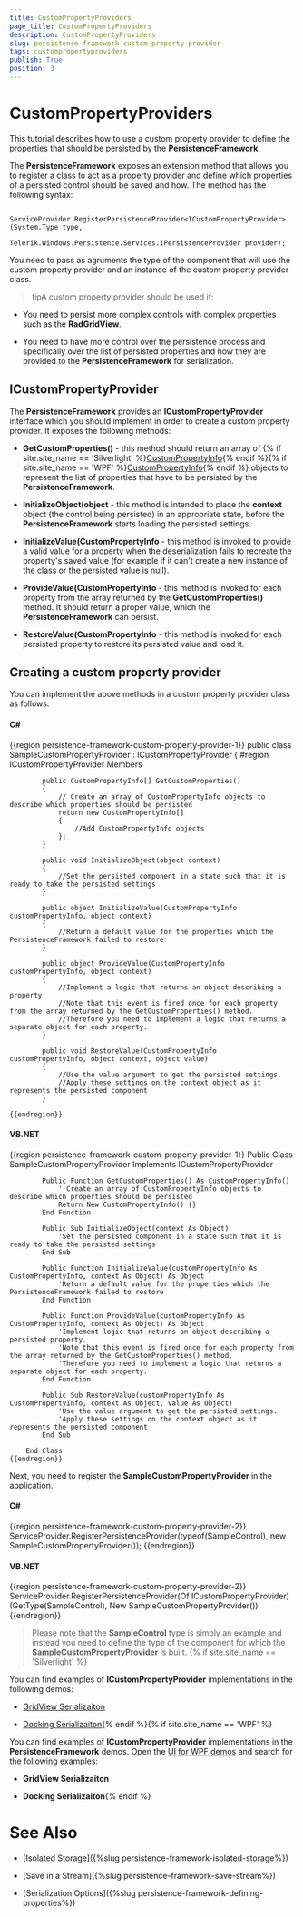 ```yaml
---
title: CustomPropertyProviders
page_title: CustomPropertyProviders
description: CustomPropertyProviders
slug: persistence-framework-custom-property-provider
tags: custompropertyproviders
publish: True
position: 3
---
```


# CustomPropertyProviders



This tutorial describes how to use a custom property provider to define the properties that should be persisted by the __PersistenceFramework__.
	  

The __PersistenceFramework__ exposes an extension method that allows you to register a class to act as a property provider and define which properties of a persisted control should be saved and how. The method has the following syntax:
	  

	
		 ServiceProvider.RegisterPersistenceProvider<ICustomPropertyProvider>(System.Type type,
																			  Telerik.Windows.Persistence.Services.IPersistenceProvider provider);
		



You need to pass as agruments the type of the component that will use the custom property provider and an instance of the custom property provider class.  

>tipA custom property provider should be used if:

* You need to persist more complex controls with complex properties such as the __RadGridView__.
			

* You need to have more control over the persistence process and specifically over the list of persisted properties and how they are provided to the __PersistenceFramework__ for serialization.
			

## ICustomPropertyProvider

The __PersistenceFramework__ provides an __ICustomPropertyProvider__ interface which you should implement in order to create a custom property provider. It exposes the following methods:
		

* __GetCustomProperties()__ - this method should return an array of
			  {% if site.site_name == 'Silverlight' %}[CustomPropertyInfo](http://www.telerik.com/help/silverlight/t_telerik_windows_persistence_services_custompropertyinfo.html){% endif %}{% if site.site_name == 'WPF' %}[CustomPropertyInfo](http://www.telerik.com/help/wpf/t_telerik_windows_persistence_services_custompropertyinfo.html){% endif %} objects to represent the list of properties that have to be persisted by the __PersistenceFramework__.
			

* __InitializeObject(object__ - this method is intended to place the __context__ object (the control being persisted) in an appropriate state, before the __PersistenceFramework__ starts loading the persisted settings.
			

* __InitializeValue(CustomPropertyInfo__ - this method is invoked to provide a valid value for a property when the deserialization fails to recreate the property's saved value (for example if it can't create a new instance of the class or the persisted value is null).
			

* __ProvideValue(CustomPropertyInfo__ - this method is invoked for each property from the array returned by the __GetCustomProperties()__ method. It should return a proper value, which the __PersistenceFramework__ can persist.
			

* __RestoreValue(CustomPropertyInfo__ - this method is invoked for each persisted property to restore its persisted value and load it.
			

## Creating a custom property provider

You can implement the above methods in a custom property provider class as follows:
		

#### __C#__

{{region persistence-framework-custom-property-provider-1}}
	    public class SampleCustomPropertyProvider : ICustomPropertyProvider
	    {
	        #region ICustomPropertyProvider Members
	
	        public CustomPropertyInfo[] GetCustomProperties()
	        {
	            // Create an array of CustomPropertyInfo objects to describe which properties should be persisted 
	            return new CustomPropertyInfo[]
	            {
	                //Add CustomPropertyInfo objects
	            };
	        }
	
	        public void InitializeObject(object context)
	        {
	            //Set the persisted component in a state such that it is ready to take the persisted settings
	        }
	
	        public object InitializeValue(CustomPropertyInfo customPropertyInfo, object context)
	        {
	            //Return a default value for the properties which the PersistenceFramework failed to restore
	        }
	
	        public object ProvideValue(CustomPropertyInfo customPropertyInfo, object context)
	        {
	            //Implement a logic that returns an object describing a property. 
	            //Note that this event is fired once for each property from the array returned by the GetCustomProperties() method. 
	            //Therefore you need to implement a logic that returns a separate object for each property.
	        }
	
	        public void RestoreValue(CustomPropertyInfo customPropertyInfo, object context, object value)
	        {
	            //Use the value argument to get the persisted settings.
	            //Apply these settings on the context object as it represents the persisted component
	        }
	
	{{endregion}}



#### __VB.NET__

{{region persistence-framework-custom-property-provider-1}}
		Public Class SampleCustomPropertyProvider
			Implements ICustomPropertyProvider
	
			Public Function GetCustomProperties() As CustomPropertyInfo()
				' Create an array of CustomPropertyInfo objects to describe which properties should be persisted 				
				Return New CustomPropertyInfo() {}
			End Function
	
			Public Sub InitializeObject(context As Object)
				'Set the persisted component in a state such that it is ready to take the persisted settings
			End Sub
	
			Public Function InitializeValue(customPropertyInfo As CustomPropertyInfo, context As Object) As Object
				'Return a default value for the properties which the PersistenceFramework failed to restore
			End Function
	
			Public Function ProvideValue(customPropertyInfo As CustomPropertyInfo, context As Object) As Object
				'Implement logic that returns an object describing a persisted property. 
				'Note that this event is fired once for each property from the array returned by the GetCustomProperties() method. 
				'Therefore you need to implement a logic that returns a separate object for each property.
			End Function
	
			Public Sub RestoreValue(customPropertyInfo As CustomPropertyInfo, context As Object, value As Object)
				'Use the value argument to get the persisted settings.
				'Apply these settings on the context object as it represents the persisted component
			End Sub
	
		End Class
	{{endregion}}



Next, you need to register the __SampleCustomPropertyProvider__ in the application.
		

#### __C#__

{{region persistence-framework-custom-property-provider-2}}
	     ServiceProvider.RegisterPersistenceProvider<ICustomPropertyProvider>(typeof(SampleControl), new SampleCustomPropertyProvider());
	{{endregion}}



#### __VB.NET__

{{region persistence-framework-custom-property-provider-2}}
		ServiceProvider.RegisterPersistenceProvider(Of ICustomPropertyProvider)(GetType(SampleControl), New SampleCustomPropertyProvider())
	{{endregion}}



>Please note that the __SampleControl__ type is simply an example and instead you need to define the type of the component for which the __SampleCustomPropertyProvider__ is built.
		  {% if site.site_name == 'Silverlight' %}

You can find examples of __ICustomPropertyProvider__ implementations in the following demos:
		  

* [GridView Serializaiton](http://demos.telerik.com/silverlight/#PersistenceFramework/GridViewCustomSerialization)

* [Docking Serializaiton](http://demos.telerik.com/silverlight/#PersistenceFramework/DockingCustomSerialization){% endif %}{% if site.site_name == 'WPF' %}

You can find examples of __ICustomPropertyProvider__ implementations in the __PersistenceFramework__ demos. Open the  [UI for WPF demos](http://demos.telerik.com/wpf/) and search for the following examples:
		  

* __GridView Serializaiton__

* __Docking Serializaiton__{% endif %}

# See Also

 * [Isolated Storage]({%slug persistence-framework-isolated-storage%})

 * [Save in a Stream]({%slug persistence-framework-save-stream%})

 * [Serialization Options]({%slug persistence-framework-defining-properties%})
